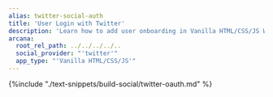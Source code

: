 ```yaml
---
alias: twitter-social-auth
title: 'User Login with Twitter'
description: 'Learn how to add user onboarding in Vanilla HTML/CSS/JS Web3 apps using custom login UI and Twitter as the social login provider.'
arcana:
  root_rel_path: ../../../../..
  social_provider: "'twitter'"
  app_type: "'Vanilla HTML/CSS/JS'"
---
```


{%include "./text-snippets/build-social/twitter-oauth.md" %}